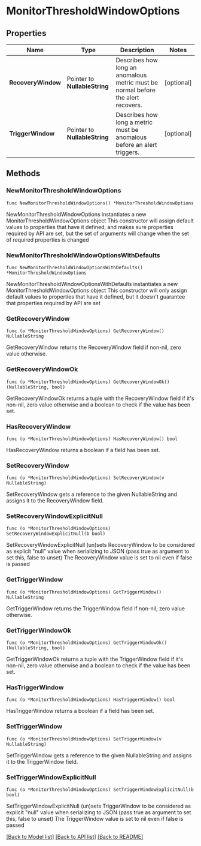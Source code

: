 # MonitorThresholdWindowOptions

## Properties

Name | Type | Description | Notes
------------ | ------------- | ------------- | -------------
**RecoveryWindow** | Pointer to **NullableString** | Describes how long an anomalous metric must be normal before the alert recovers. | [optional] 
**TriggerWindow** | Pointer to **NullableString** | Describes how long a metric must be anomalous before an alert triggers. | [optional] 

## Methods

### NewMonitorThresholdWindowOptions

`func NewMonitorThresholdWindowOptions() *MonitorThresholdWindowOptions`

NewMonitorThresholdWindowOptions instantiates a new MonitorThresholdWindowOptions object
This constructor will assign default values to properties that have it defined,
and makes sure properties required by API are set, but the set of arguments
will change when the set of required properties is changed

### NewMonitorThresholdWindowOptionsWithDefaults

`func NewMonitorThresholdWindowOptionsWithDefaults() *MonitorThresholdWindowOptions`

NewMonitorThresholdWindowOptionsWithDefaults instantiates a new MonitorThresholdWindowOptions object
This constructor will only assign default values to properties that have it defined,
but it doesn't guarantee that properties required by API are set

### GetRecoveryWindow

`func (o *MonitorThresholdWindowOptions) GetRecoveryWindow() NullableString`

GetRecoveryWindow returns the RecoveryWindow field if non-nil, zero value otherwise.

### GetRecoveryWindowOk

`func (o *MonitorThresholdWindowOptions) GetRecoveryWindowOk() (NullableString, bool)`

GetRecoveryWindowOk returns a tuple with the RecoveryWindow field if it's non-nil, zero value otherwise
and a boolean to check if the value has been set.

### HasRecoveryWindow

`func (o *MonitorThresholdWindowOptions) HasRecoveryWindow() bool`

HasRecoveryWindow returns a boolean if a field has been set.

### SetRecoveryWindow

`func (o *MonitorThresholdWindowOptions) SetRecoveryWindow(v NullableString)`

SetRecoveryWindow gets a reference to the given NullableString and assigns it to the RecoveryWindow field.

### SetRecoveryWindowExplicitNull

`func (o *MonitorThresholdWindowOptions) SetRecoveryWindowExplicitNull(b bool)`

SetRecoveryWindowExplicitNull (un)sets RecoveryWindow to be considered as explicit "null" value
when serializing to JSON (pass true as argument to set this, false to unset)
The RecoveryWindow value is set to nil even if false is passed
### GetTriggerWindow

`func (o *MonitorThresholdWindowOptions) GetTriggerWindow() NullableString`

GetTriggerWindow returns the TriggerWindow field if non-nil, zero value otherwise.

### GetTriggerWindowOk

`func (o *MonitorThresholdWindowOptions) GetTriggerWindowOk() (NullableString, bool)`

GetTriggerWindowOk returns a tuple with the TriggerWindow field if it's non-nil, zero value otherwise
and a boolean to check if the value has been set.

### HasTriggerWindow

`func (o *MonitorThresholdWindowOptions) HasTriggerWindow() bool`

HasTriggerWindow returns a boolean if a field has been set.

### SetTriggerWindow

`func (o *MonitorThresholdWindowOptions) SetTriggerWindow(v NullableString)`

SetTriggerWindow gets a reference to the given NullableString and assigns it to the TriggerWindow field.

### SetTriggerWindowExplicitNull

`func (o *MonitorThresholdWindowOptions) SetTriggerWindowExplicitNull(b bool)`

SetTriggerWindowExplicitNull (un)sets TriggerWindow to be considered as explicit "null" value
when serializing to JSON (pass true as argument to set this, false to unset)
The TriggerWindow value is set to nil even if false is passed

[[Back to Model list]](../README.md#documentation-for-models) [[Back to API list]](../README.md#documentation-for-api-endpoints) [[Back to README]](../README.md)


